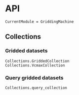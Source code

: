 # API
```@meta
CurrentModule = GriddingMachine
```


## Collections

### Gridded datasets
```@docs
Collections.GriddedCollection
Collections.VcmaxCollection
```

### Query gridded datasets
```@docs
Collections.query_collection
```
